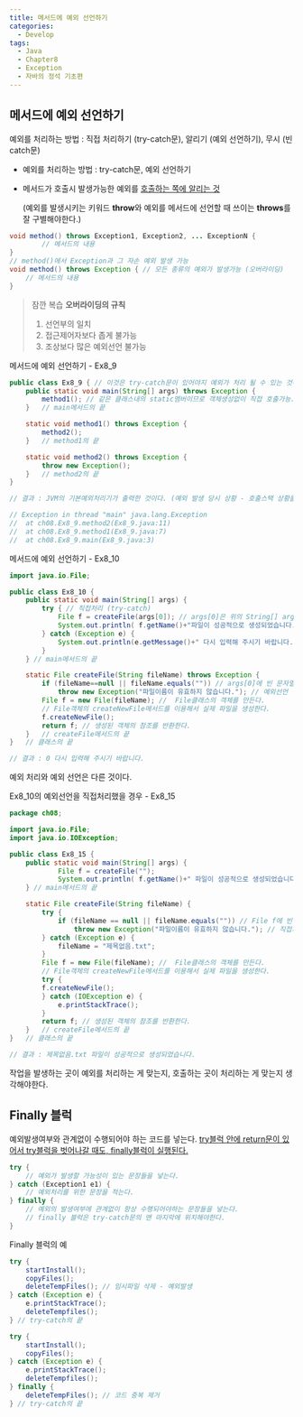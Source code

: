 ```yaml
---
title: 메서드에 예외 선언하기
categories:
  - Develop
tags:
  - Java
  - Chapter8
  - Exception
  - 자바의 정석 기초편
---
```

## 메서드에 예외 선언하기

예외를 처리하는 방법 : 직접 처리하기 (try-catch문), 알리기 (예외 선언하기), 무시 (빈 catch문)

- 예외를 처리하는 방법 : try-catch문, 예외 선언하기
- 메서드가 호출시 발생가능한 예외를 <u>호출하는 쪽에 알리는 것</u>

  (예외를 발생시키는 키워드 **throw**와 예외를 메서드에 선언할 때 쓰이는 **throws**를 잘 구별해야한다.)

```java
void method() throws Exception1, Exception2, ... ExceptionN {
		// 메서드의 내용
}
// method()에서 Exception과 그 자손 예외 발생 가능
void method() throws Exception { // 모든 종류의 예외가 발생가능 (오버라이딩)
  	// 메서드의 내용
}
```
>
> 잠깐 복습
> **오버라이딩의 규칙**
>
> 1. 선언부의 일치
> 2. 접근제어자보다 좁게 불가능
> 3. 조상보다 많은 예외선언 불가능
>

메서드에 예외 선언하기 - Ex8_9

```java
public class Ex8_9 { // 이것은 try-catch문이 있어야지 예외가 처리 될 수 있는 것이다.
    public static void main(String[] args) throws Exception {
        method1(); // 같은 클래스내의 static멤버이므로 객체생성없이 직접 호출가능.
    }	// main메서드의 끝

    static void method1() throws Exception {
        method2();
    }	// method1의 끝

    static void method2() throws Exception {
        throw new Exception();
    }	// method2의 끝
}

// 결과 : JVM의 기본예외처리기가 출력한 것이다. (예외 발생 당시 상황 - 호출스택 상황을 담고 있다.)

// Exception in thread "main" java.lang.Exception
//	at ch08.Ex8_9.method2(Ex8_9.java:11)
//	at ch08.Ex8_9.method1(Ex8_9.java:7)
//	at ch08.Ex8_9.main(Ex8_9.java:3)
```

메서드에 예외 선언하기 - Ex8_10

```java
import java.io.File;

public class Ex8_10 {
    public static void main(String[] args) {
        try { // 직접처리 (try-catch)
            File f = createFile(args[0]); // args[0]은 위의 String[] args에 들어가는 것이다.
            System.out.println( f.getName()+"파일이 성공적으로 생성되었습니다.");
        } catch (Exception e) {
            System.out.println(e.getMessage()+" 다시 입력해 주시기 바랍니다.");
        }
    } // main메서드의 끝

    static File createFile(String fileName) throws Exception {
        if (fileName==null || fileName.equals("")) // args[0]에 빈 문자열을 넣거나, null일 경우에
            throw new Exception("파일이름이 유효하지 않습니다."); // 예외선언
        File f = new File(fileName); //  File클래스의 객체를 만든다.
        // File객체의 createNewFile메서드를 이용해서 실제 파일을 생성한다.
        f.createNewFile();
        return f; // 생성된 객체의 참조를 반환한다.
    }	// createFile메서드의 끝
}	// 클래스의 끝

// 결과 : 0 다시 입력해 주시기 바랍니다.

```

예외 처리와 예외 선언은 다른 것이다.

Ex8_10의 예외선언을 직접처리했을 경우 - Ex8_15

```java
package ch08;

import java.io.File;
import java.io.IOException;

public class Ex8_15 {
    public static void main(String[] args) {
            File f = createFile("");
            System.out.println( f.getName()+" 파일이 성공적으로 생성되었습니다.");
    } // main메서드의 끝

    static File createFile(String fileName) {
        try {
            if (fileName == null || fileName.equals("")) // File f에 빈 문자열을 넣거나, null일 경우에
                throw new Exception("파일이름이 유효하지 않습니다."); // 직접처리 (try-catch)
        } catch (Exception e) {
            fileName = "제목없음.txt";
        }
        File f = new File(fileName); //  File클래스의 객체를 만든다.
        // File객체의 createNewFile메서드를 이용해서 실제 파일을 생성한다.
        try {
        f.createNewFile();
        } catch (IOException e) {
            e.printStackTrace();
        }
        return f; // 생성된 객체의 참조를 반환한다.
    }	// createFile메서드의 끝
}	// 클래스의 끝

// 결과 : 제목없음.txt 파일이 성공적으로 생성되었습니다.
```

작업을 발생하는 곳이 예외를 처리하는 게 맞는지, 호출하는 곳이 처리하는 게 맞는지 생각해야한다.

## Finally 블럭

예외발생여부와 관계없이 수행되어야 하는 코드를 넣는다.
	<u>try블럭 안에 return문이 있어서 try블럭을 벗어나갈 때도, finally블럭이 실행된다.</u>

```java
try {
  	// 예외가 발생할 가능성이 있는 문장들을 넣는다.
} catch (Exception1 e1) {
  	// 예외처리를 위한 문장을 적는다.
} finally {
  	// 예외의 발생여부에 관계없이 항상 수행되어야하는 문장들을 넣는다.
  	// finally 블럭은 try-catch문의 맨 마지막에 위치해야한다.
}
```
Finally 블럭의 예 
```java
try {
  	startInstall();
  	copyFiles();
  	deleteTempFiles(); // 임시파일 삭제 - 예외발생
} catch (Exception e) {
  	e.printStackTrace();
  	deleteTempfiles();
} // try-catch의 끝
```
```java
try {
  	startInstall();
  	copyFiles();
} catch (Exception e) {
  	e.printStackTrace();
  	deleteTempfiles();
} finally {
  	deleteTempFiles(); // 코드 중복 제거
} // try-catch의 끝
```